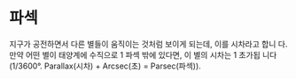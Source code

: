 # 파섹

지구가 공전하면서 다른 별들이 움직이는 것처럼 보이게 되는데, 이를 시차라고 합니
다. 만약 어떤 별이 태양계에 수직으로 1 파섹 밖에 있다면, 이 별의 시차는 1 초가됩
니다 (1/3600°. Parallax(시차) + Arcsec(초) = Parsec(파섹)).
